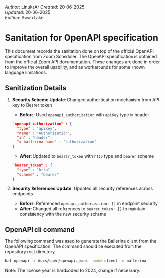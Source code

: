 _Author_:  LinukaAr
_Created_: 20-06-2025 \
_Updated_: 20-06-2025 \
_Edition_: Swan Lake

# Sanitation for OpenAPI specification

This document records the sanitation done on top of the official OpenAPI specification from Zoom Scheduler. 
The OpenAPI specification is obtained from the official Zoom API documentation.
These changes are done in order to improve the overall usability, and as workarounds for some known language limitations.

## Sanitization Details

1. **Security Scheme Update**: Changed authentication mechanism from API key to Bearer token
   - **Before**: Used `openapi_authorization` with `apiKey` type in header
   ```json
   "openapi_authorization" : {
     "type" : "apiKey",
     "name" : "Authorization",
     "in" : "header",
     "x-ballerina-name" : "authorization"
   }
   ```
   - **After**: Updated to `bearer_token` with `http` type and `bearer` scheme
   ```json
   "bearer_token" : {
     "type" : "http",
     "scheme" : "bearer"
   }
   ```

2. **Security References Update**: Updated all security references across endpoints
   - **Before**: Referenced `openapi_authorization: []` in endpoint security
   - **After**: Changed all references to `bearer_token: []` to maintain consistency with the new security scheme

## OpenAPI cli command

The following command was used to generate the Ballerina client from the OpenAPI specification. The command should be executed from the repository root directory.

```bash
bal openapi -i docs/spec/openapi.json --mode client -o ballerina
```
Note: The license year is hardcoded to 2024, change if necessary.